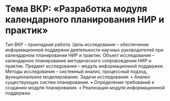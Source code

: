 # Тема ВКР: «Разработка модуля календарного планирования НИР и практик»

Тип ВКР – прикладная работа.
Цель исследования – обеспечение информационной поддержки деятельности научных руководителей при календарном планировании НИР и практик.
Объект исследования – календарное планирование методического сопровождения НИР и практик.
Предмет исследования – модуль информационной поддержки.
Методы исследования – системный анализ, процессный подход, функциональное моделирование.
Задачи исследования:
•	Анализ существующих систем планирования.
•	Определение требований к созданию модуля планирования.
•	Реализация модуля информационной поддержки.

